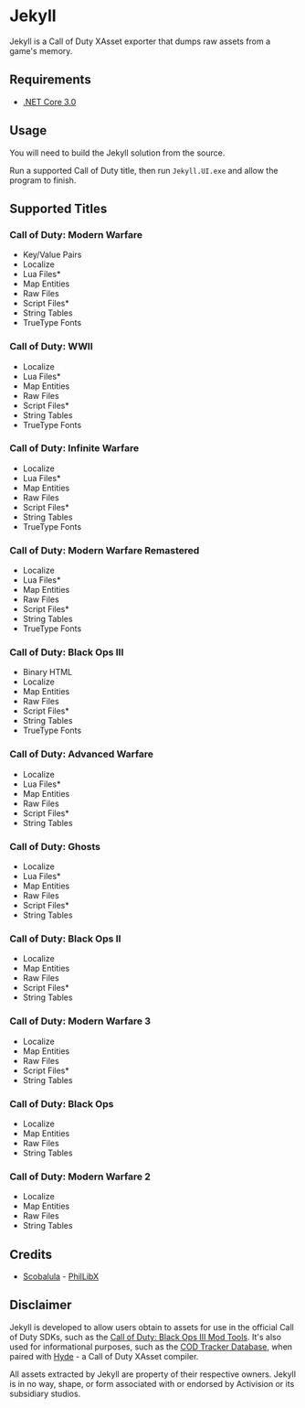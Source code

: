 # Jekyll

Jekyll is a Call of Duty XAsset exporter that dumps raw assets from a game's memory.

## Requirements

-   [.NET Core 3.0](https://dotnet.microsoft.com/download/dotnet-core/3.0)

## Usage

You will need to build the Jekyll solution from the source.

Run a supported Call of Duty title, then run `Jekyll.UI.exe` and allow the program to finish.

## Supported Titles

### Call of Duty: Modern Warfare

-   Key/Value Pairs
-   Localize
-   Lua Files\*
-   Map Entities
-   Raw Files
-   Script Files\*
-   String Tables
-   TrueType Fonts

### Call of Duty: WWII

-   Localize
-   Lua Files\*
-   Map Entities
-   Raw Files
-   Script Files\*
-   String Tables
-   TrueType Fonts

### Call of Duty: Infinite Warfare

-   Localize
-   Lua Files\*
-   Map Entities
-   Raw Files
-   Script Files\*
-   String Tables
-   TrueType Fonts

### Call of Duty: Modern Warfare Remastered

-   Localize
-   Lua Files\*
-   Map Entities
-   Raw Files
-   Script Files\*
-   String Tables
-   TrueType Fonts

### Call of Duty: Black Ops III

-   Binary HTML
-   Localize
-   Map Entities
-   Raw Files
-   Script Files\*
-   String Tables
-   TrueType Fonts

### Call of Duty: Advanced Warfare

-   Localize
-   Lua Files\*
-   Map Entities
-   Raw Files
-   Script Files\*
-   String Tables

### Call of Duty: Ghosts

-   Localize
-   Lua Files\*
-   Map Entities
-   Raw Files
-   Script Files\*
-   String Tables

### Call of Duty: Black Ops II

-   Localize
-   Map Entities
-   Raw Files
-   Script Files\*
-   String Tables

### Call of Duty: Modern Warfare 3

-   Localize
-   Map Entities
-   Raw Files
-   Script Files\*
-   String Tables

### Call of Duty: Black Ops

-   Localize
-   Map Entities
-   Raw Files
-   String Tables

### Call of Duty: Modern Warfare 2

-   Localize
-   Map Entities
-   Raw Files
-   String Tables

## Credits

-   [Scobalula](https://github.com/Scobalula) - [PhilLibX](https://github.com/Scobalula/PhilLibX)

## Disclaimer

Jekyll is developed to allow users obtain to assets for use in the official Call of Duty SDKs, such as the [Call of Duty: Black Ops III Mod Tools](https://steamdb.info/app/455130/). It's also used for informational purposes, such as the [COD Tracker Database](https://tracker.gg/warzone/db), when paired with [Hyde](https://github.com/EthanC/Hyde) - a Call of Duty XAsset compiler.

All assets extracted by Jekyll are property of their respective owners. Jekyll is in no way, shape, or form associated with or endorsed by Activision or its subsidiary studios.
